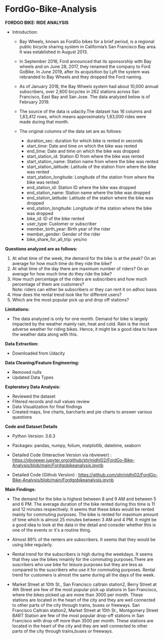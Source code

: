 # FordGo-Bike-Analysis

**FORDGO BIKE: RIDE ANALYSIS**

* Introduction:

    * Bay Wheels, known as FordGo bikes for a brief period, is a regional public bicycle sharing system in California’s San Francisco Bay area. It was established in August 2013.
    * In September 2016, Ford announced that its sponsorship with Bay wheels and on June 28, 2017, they renamed the company to Ford GoBike. In June 2019, after its acquisition by Lyft the system was rebranded to Bay Wheels and they dropped the Ford naming.
    * As of January 2018, the Bay Wheels system had about 10,000 annual subscribers, over 2,600 bicycles in 262 stations across San Francisco, East Bay and San Jose.
The data analyzed below is of February 2019. 
    * The source of the data is udacity.The dataset has 16 columns and 1,83,412 rows, which means approximately 1,83,000 rides were made during that month.
    * The original columns of the data set are as follows:

        * duration_sec: duration for which bike is rented in seconds
        * start_time: Date and time on which the bike was rented
        * end_time: Date and time on which the bike was dropped
        * start_station_id: Station ID from where the bike was rented
        * start_station_name: Station name from where the bike was rented
        * start_station_latitude: Latitude of the station from where the bike was rented
        * start_station_longitude: Longitude of the station from where the bike was rented
        * end_station_id: Station ID where the bike was dropped
        * end_station_name: Station name where the bike was dropped
        * end_station_latitude: Latitude of the station where the bike was dropped
        * end_station_longitude: Longitude of the station where the bike was dropped
        * bike_id: ID of the bike rented
        * user_type: Customer or subscriber
        * member_birth_year: Birth year of the rider
        * member_gender: Gender of the rider
        * bike_share_for_all_trip: yes/no

**Questions analyzed are as follows:**

1. At what time of the week, the demand for the bike is at the peak? On an average for how much time do they ride the bike?
2. At what time of the day there are maximum number of riders? On an average for how much time do they ride the bike?
3. How much percentage of the riders are subscribers and how much percentage of them are customers?
<br>Note: riders can either be subscribers or they can rent it on adhoc basis
4. How does the rental trend look like for different users?
5. Which are the most popular pick up and drop off stations?

**Limitations:**

* The data analyzed is only for one month. Demand for bike is largely impacted by the weather mainly rain, heat and cold. Rain is the most adverse weather for riding bikes. Hence, it might be a good idea to have the weather data along with this.

**Data Extraction:**

* Downloaded from Udacity

**Data Cleaning/Feature Engineering:**
* Removed nulls
* Updated Data Types

**Exploratory Data Analysis:**
* Reviewed the dataset
* Flitered records and null values review
* Data Visualization for final findings
* Created maps, line charts, barcharts and pie charts to answer various questions

**Code and Dataset Details**
* Python Version: 3.6.3

* Packages: pandas, numpy, folium, matplotlib, datetime, seaborn

* Detailed Code (Interactive Version via nbviewer) : https://nbviewer.jupyter.org/github/shrinidhi02/FordGo-Bike-Analysis/blob/main/Fordgobikeanalysis.ipynb

* Detailed Code (Github Version) : https://github.com/shrinidhi02/FordGo-Bike-Analysis/blob/main/Fordgobikeanalysis.ipynb

**Main Findings:**

* The demand for the bike is highest between 8 and 9 AM and between 5 and 6 PM. The average duration of the bike rented during this time is 11 and 12 minutes respectively. It seems that these bikes would be rented mainly for commuting purposes.
The bike is rented for maximum amount of time which is almost 25 minutes between 3 AM and 4 PM. It might be a good idea to look at the data in the detail and consider whether this is one of the events or it's a routine thing.

* Almost 89% of the renters are subscribers. It seems that they would be using bike regularly.

* Rental trend for the subscribers is high during the weekdays. It seems that they use the bikes nmainly for the commuting purposes.There are suscribers who use bike for leisure purposes but they are less as compared to the suscribers who use it for commuting purposes.
Rental trend for customers is almost the same during all the days of the week.

* Market Street at 10th St., San Francisco caltrain station2, Berry Street at 4th Street are few of the most popular pick up stations in San Francisco, where the bikes picked up are more than 3000 per month. These stations are located in the heart of the city and they are well connected to other parts of the city through trains, buses or freeways.
San Francisco Caltrain station2, Market Street at 10th St., Montgomery Street BART Station are few of the most popular drop-off stations in San Francisco with drop off more than 3500 per month. These stations are located in the heart of the city and they are well connected to other parts of the city through trains,buses or freeways.
